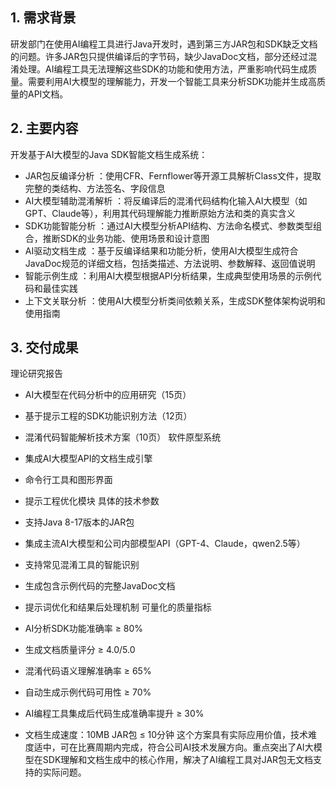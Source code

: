 ## 1. 需求背景
研发部门在使用AI编程工具进行Java开发时，遇到第三方JAR包和SDK缺乏文档的问题。许多JAR包只提供编译后的字节码，缺少JavaDoc文档，部分还经过混淆处理。AI编程工具无法理解这些SDK的功能和使用方法，严重影响代码生成质量。需要利用AI大模型的理解能力，开发一个智能工具来分析SDK功能并生成高质量的API文档。

## 2. 主要内容
开发基于AI大模型的Java SDK智能文档生成系统：

- JAR包反编译分析 ：使用CFR、Fernflower等开源工具解析Class文件，提取完整的类结构、方法签名、字段信息
- AI大模型辅助混淆解析 ：将反编译后的混淆代码结构化输入AI大模型（如GPT、Claude等），利用其代码理解能力推断原始方法和类的真实含义
- SDK功能智能分析 ：通过AI大模型分析API结构、方法命名模式、参数类型组合，推断SDK的业务功能、使用场景和设计意图
- AI驱动文档生成 ：基于反编译结果和功能分析，使用AI大模型生成符合JavaDoc规范的详细文档，包括类描述、方法说明、参数解释、返回值说明
- 智能示例生成 ：利用AI大模型根据API分析结果，生成典型使用场景的示例代码和最佳实践
- 上下文关联分析 ：使用AI大模型分析类间依赖关系，生成SDK整体架构说明和使用指南
## 3. 交付成果
理论研究报告

- AI大模型在代码分析中的应用研究（15页）
- 基于提示工程的SDK功能识别方法（12页）
- 混淆代码智能解析技术方案（10页）
软件原型系统

- 集成AI大模型API的文档生成引擎
- 命令行工具和图形界面
- 提示工程优化模块
具体的技术参数

- 支持Java 8-17版本的JAR包
- 集成主流AI大模型和公司内部模型API（GPT-4、Claude，qwen2.5等）
- 支持常见混淆工具的智能识别
- 生成包含示例代码的完整JavaDoc文档
- 提示词优化和结果后处理机制
可量化的质量指标

- AI分析SDK功能准确率 ≥ 80%
- 生成文档质量评分 ≥ 4.0/5.0
- 混淆代码语义理解准确率 ≥ 65%
- 自动生成示例代码可用性 ≥ 70%
- AI编程工具集成后代码生成准确率提升 ≥ 30%
- 文档生成速度：10MB JAR包 ≤ 10分钟
这个方案具有实际应用价值，技术难度适中，可在比赛周期内完成，符合公司AI技术发展方向。重点突出了AI大模型在SDK理解和文档生成中的核心作用，解决了AI编程工具对JAR包无文档支持的实际问题。
